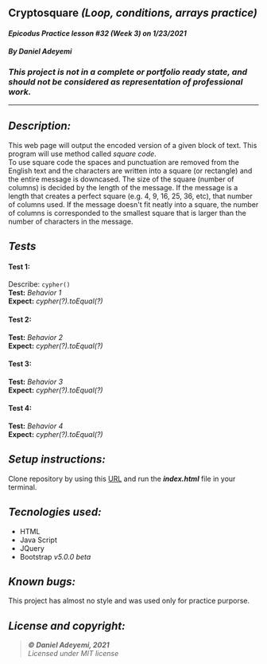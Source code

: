 ## Cryptosquare *(Loop, conditions, arrays practice)*
#### *Epicodus Practice lesson #32 (Week 3) on 1/23/2021*
***By Daniel Adeyemi***

### *This project is not in a complete or portfolio ready state, and should not be considered as representation of professional work.*
---
## *Description:*
This web page will output the encoded version of a given block of text. This program will use method called *square code*.   
To use square code the spaces and punctuation are removed from the English text and the characters are written into a square (or rectangle) and the entire message is downcased. The size of the square (number of columns) is decided by the length of the message. If the message is a length that creates a perfect square (e.g. 4, 9, 16, 25, 36, etc), that number of columns used. If the message doesn't fit neatly into a square, the number of columns is corresponded to the smallest square that is larger than the number of characters in the message. 

## *Tests*
 
#### Test 1:
Describe: `cypher()`   
**Test:** *Behavior 1*   
**Expect:** *cypher(?).toEqual(?)* 
#### Test 2:   
**Test:** *Behavior 2*   
**Expect:** *cypher(?).toEqual(?)* 
#### Test 3:   
**Test:** *Behavior 3*   
**Expect:** *cypher(?).toEqual(?)*   
#### Test 4:   
**Test:** *Behavior 4*   
**Expect:** *cypher(?).toEqual(?)* 

## *Setup instructions:*
Clone repository by using this [URL](https://github.com/DanielAdeyemi/Epicodus_practice_1_23_cypher.git) and run the ***index.html*** file in your terminal.

## *Tecnologies used:*
* HTML
* Java Script
* JQuery
* Bootstrap *v5.0.0 beta*

## *Known bugs:*
This project has almost no style and was used only for practice purporse.

## *License and copyright:*

> ***© Daniel Adeyemi, 2021***   
> *Licensed under MIT license*